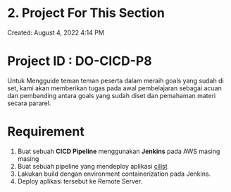 # 2. Project For This Section

Created: August 4, 2022 4:14 PM

# Project ID : DO-CICD-P8

Untuk Mengguide teman teman peserta dalam meraih goals yang sudah di set, kami akan memberikan tugas pada awal pembelajaran sebagai acuan dan pembanding antara goals yang sudah diset dan pemahaman materi secara pararel.

# Requirement

1. Buat sebuah **CICD Pipeline** menggunakan **Jenkins** pada AWS masing masing
2. Buat sebuah pipeline yang mendeploy aplikasi [cilist](https://github.com/sdcilsy/cilist)
3. Lakukan build dengan environment containerization pada Jenkins.
4. Deploy aplikasi tersebut ke Remote Server.